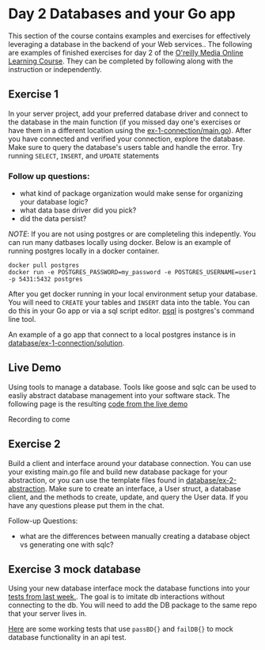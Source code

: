 # Day 2 Databases and your Go app

This section of the course contains examples and exercises for effectively leveraging a database in the backend of your Web services.. The following are examples of finished exercises for day 2 of the [O'reilly Media Online Learning Course](https://www.oreilly.com/live-events/go-for-web-development-in-3-weeks/0636920091015/). They can be completed by following along with the instruction or independently.

## Exercise 1

In your server project, add your preferred database driver and connect to the database in the main function (if you missed day one's exercises or have them in a different location using the [ex-1-connection/main.go](ex-1-connection/main.go)). After you have connected and verified your connection, explore the database. Make sure to query the database's users table and handle the error. Try running `SELECT`, `INSERT`, and `UPDATE` statements

### Follow up questions:

* what kind of package organization would make sense for organizing your database logic?
* what data base driver did you pick?
* did the data persist?

_NOTE_: If you are not using postgres or are completeling this indepently. You can run many datbases locally using docker. Below is an example of running postgres locally in a docker container.

```
docker pull postgres
docker run -e POSTGRES_PASSWORD=my_password -e POSTGRES_USERNAME=user1 -p 5431:5432 postgres
```

After you get docker running in your local environment setup your database. You will need to `CREATE` your tables and `INSERT` data into the table. You can do this in your Go app or via a sql script editor. [psql](https://www.postgresql.org/docs/current/app-psql.html) is postgres's command line tool.

An example of a go app that connect to a local postgres instance is in [database/ex-1-connection/solution](database/ex-1-connection/solution/postgres.go).

## Live Demo

Using tools to manage a database. Tools like goose and sqlc can be used to easliy abstract database management into your software stack. The following page is the resulting [code from the live demo](database/demo/main.go)

Recording to come

## Exercise 2

Build a client and interface around your database connection. You can use your existing main.go file and build new database package for your abstraction, or you can use the template files found in [database/ex-2-abstraction](database/ex-2-abstraction/main.go). Make sure to create an interface, a User struct, a database client, and the methods to create, update, and query the User data. If you have any questions please put them in the chat.

Follow-up Questions:

* what are the differences between manually creating a database object vs generating one with sqlc?

## Exercise 3 mock database

Using your new database interface mock the database functions into your [tests from last week.](../restful-go/ex-4-tests/framework_test.go). The goal is to imitate db interactions without connecting to the db. You will need to add the DB package to the same repo that your server lives in.

[Here](https://github.com/Soypete/golang-cli-game/blob/24dc57852dee27bb17120555d3d390bd17a78d13/server/api_test.go#L14) are some working tests that use `passBD{}` and `failDB{}` to mock database functionality in an api test.
